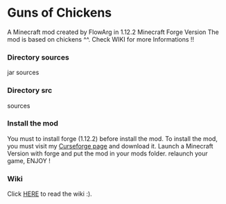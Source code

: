 # Guns of Chickens
A Minecraft mod created by FlowArg in 1.12.2 Minecraft Forge Version
The mod is based on chickens ^^. Check WIKI for more Informations !!

### Directory sources
jar sources
### Directory src
sources

### Install the mod
You must to install forge (1.12.2) before install the mod.
To install the mod, you must visit my [Curseforge page](https://www.curseforge.com/minecraft/mc-mods/guns-of-chickens) and download it.
Launch a Minecraft Version with forge and put the mod in your mods folder. relaunch your game, ENJOY !

### Wiki
Click [HERE](https://github.com/FlowArg/Guns-of-Chickens/wiki) to read the wiki :).
